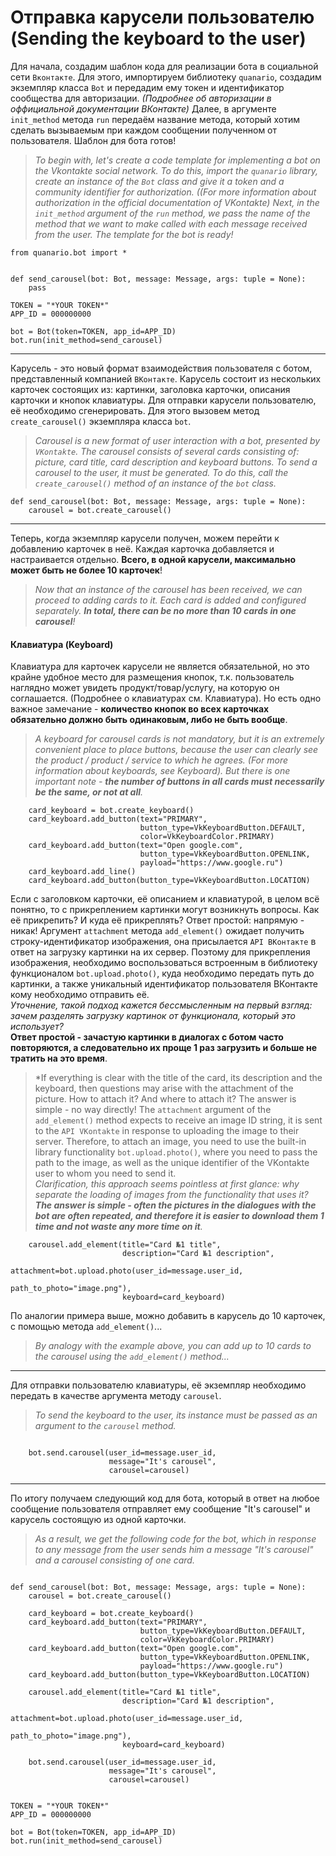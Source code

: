 # Отправка карусели пользователю (Sending the keyboard to the user)

Для начала, создадим шаблон кода для реализации бота в социальной сети `Вконтакте`. Для этого, импортируем библиотеку `quanario`, создадим экземпляр класса `Bot` и передадим ему токен и идентификатор сообщества для авторизации. *(Подробнее об авторизации в оффициальной документации ВКонтакте)* Далее, в аргументе `init_method` метода `run` передаём название метода, который хотим сделать вызываемым при каждом сообщении полученном от пользователя. Шаблон для бота готов!

> *To begin with, let's create a code template for implementing a bot on the Vkontakte social network. To do this, import the `quanario` library, create an instance of the `Bot` class and give it a token and a community identifier for authorization. *((For more information about authorization in the official documentation of VKontakte)* Next, in the `init_method` argument of the `run` method, we pass the name of the method that we want to make called with each message received from the user. The template for the bot is ready!*
```Python3
from quanario.bot import *


def send_carousel(bot: Bot, message: Message, args: tuple = None):
    pass

TOKEN = "*YOUR TOKEN*"
APP_ID = 000000000

bot = Bot(token=TOKEN, app_id=APP_ID)
bot.run(init_method=send_carousel)
```

---
Карусель - это новый формат взаимодействия пользователя с ботом, представленный компанией `ВКонтакте`. Карусель состоит из нескольких карточек состоящих из: картинки, заголовка карточки, описания карточки и кнопок клавиатуры. Для отправки карусели пользователю, её необходимо сгенерировать. Для этого вызовем метод `create_carousel()` экземпляра класса `bot`.
>*Carousel is a new format of user interaction with a bot, presented by `VKontakte`. The carousel consists of several cards consisting of: picture, card title, card description and keyboard buttons. To send a carousel to the user, it must be generated. To do this, call the `create_carousel()` method of an instance of the `bot` class.*
```Python3
def send_carousel(bot: Bot, message: Message, args: tuple = None):
    carousel = bot.create_carousel()
```
---

Теперь, когда экземпляр карусели получен, можем перейти к добавлению карточек в неё. Каждая карточка добавляется и настраивается отдельно. **Всего, в одной карусели, максимально может быть не более 10 карточек**!
>*Now that an instance of the carousel has been received, we can proceed to adding cards to it. Each card is added and configured separately. **In total, there can be no more than 10 cards in one carousel**!*

#### Клавиатура (Keyboard)

Клавиатура для карточек карусели не является обязательной, но это крайне удобное место для размещения кнопок, т.к. пользователь наглядно может увидеть продукт/товар/услугу, на которую он соглашается. (Подробнее о клавиатурах см. Клавиатура). Но есть одно важное замечание - **количество кнопок во всех карточках обязательно должно быть одинаковым, либо не быть вообще**.
>*A keyboard for carousel cards is not mandatory, but it is an extremely convenient place to place buttons, because the user can clearly see the product / product / service to which he agrees. (For more information about keyboards, see Keyboard). But there is one important note - **the number of buttons in all cards must necessarily be the same, or not at all**.*
```Python3
    card_keyboard = bot.create_keyboard()
    card_keyboard.add_button(text="PRIMARY",
                             button_type=VkKeyboardButton.DEFAULT,
                             color=VkKeyboardColor.PRIMARY)
    card_keyboard.add_button(text="Open google.com",
                             button_type=VkKeyboardButton.OPENLINK,
                             payload="https://www.google.ru")
    card_keyboard.add_line()
    card_keyboard.add_button(button_type=VkKeyboardButton.LOCATION)
```

Если с заголовком карточки, её описанием и клавиатурой, в целом всё понятно, то с прикреплением картинки могут возникнуть вопросы. Как её прикрепить? И куда её прикреплять? Ответ простой: напрямую - никак! Аргумент `attachment` метода `add_element()` ожидает получить строку-идентификатор изображения, она присылается `API ВКонтакте` в ответ на загрузку картинки на их сервер. Поэтому для прикрепления изображения, необходимо воспользоваться встроенным в библиотеку функционалом `bot.upload.photo()`, куда необходимо передать путь до картинки, а также уникальный идентификатор пользователя ВКонтакте кому необходимо отправить её.  
*Уточнение, такой подход кажется бессмысленным на первый взгляд: зачем разделять загрузку картинок от функционала, который это использует?*  
**Ответ простой - зачастую картинки в диалогах с ботом часто повторяются, а следовательно их проще 1 раз загрузить и больше не тратить на это время**.
>*If everything is clear with the title of the card, its description and the keyboard, then questions may arise with the attachment of the picture. How to attach it? And where to attach it? The answer is simple - no way directly! The `attachment` argument of the `add_element()` method expects to receive an image ID string, it is sent to the `API VKontakte` in response to uploading the image to their server. Therefore, to attach an image, you need to use the built-in library functionality `bot.upload.photo()`, where you need to pass the path to the image, as well as the unique identifier of the VKontakte user to whom you need to send it.  
 *Clarification, this approach seems pointless at first glance: why separate the loading of images from the functionality that uses it?  
 **The answer is simple - often the pictures in the dialogues with the bot are often repeated, and therefore it is easier to download them 1 time and not waste any more time on it**.*
```Python3
    carousel.add_element(title="Card №1 title", 
                         description="Card №1 description", 
                         attachment=bot.upload.photo(user_id=message.user_id,
                                                     path_to_photo="image.png"),
                         keyboard=card_keyboard)
```

По аналогии примера выше, можно добавить в карусель до 10 карточек, с помощью метода `add_element()`...
>*By analogy with the example above, you can add up to 10 cards to the carousel using the `add_element()` method...*
---
Для отправки пользователю клавиатуры, её экземпляр необходимо передать в качестве аргумента методу `carousel`.
>*To send the keyboard to the user, its instance must be passed as an argument to the `carousel` method.*
```Python3  
    
    bot.send.carousel(user_id=message.user_id,
                      message="It's carousel", 
                      carousel=carousel)
```
---
По итогу получаем следующий код для бота, который в ответ на любое сообщение пользователя отправляет ему сообщение "It's carousel" и карусель состоящую из одной карточки.
>*As a result, we get the following code for the bot, which in response to any message from the user sends him a message "It's carousel" and a carousel consisting of one card.*
```Python3 

def send_carousel(bot: Bot, message: Message, args: tuple = None):
    carousel = bot.create_carousel()
    
    card_keyboard = bot.create_keyboard()
    card_keyboard.add_button(text="PRIMARY",
                             button_type=VkKeyboardButton.DEFAULT,
                             color=VkKeyboardColor.PRIMARY)
    card_keyboard.add_button(text="Open google.com",
                             button_type=VkKeyboardButton.OPENLINK,
                             payload="https://www.google.ru")
    card_keyboard.add_button(button_type=VkKeyboardButton.LOCATION)

    carousel.add_element(title="Card №1 title",
                         description="Card №1 description", 
                         attachment=bot.upload.photo(user_id=message.user_id,
                                                     path_to_photo="image.png"),
                         keyboard=card_keyboard)

    bot.send.carousel(user_id=message.user_id,
                      message="It's carousel", 
                      carousel=carousel)


TOKEN = "*YOUR TOKEN*"
APP_ID = 000000000

bot = Bot(token=TOKEN, app_id=APP_ID)
bot.run(init_method=send_carousel)
```